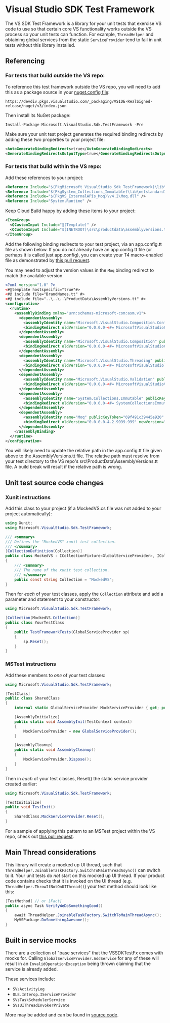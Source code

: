 # Visual Studio SDK Test Framework

The VS SDK Test Framework is a library for your unit tests that exercise VS code to use
so that certain core VS functionality works outside the VS process so your unit tests can function.
For example, `ThreadHelper` and obtaining global services from the static `ServiceProvider`
tend to fail in unit tests without this library installed.

## Referencing

### For tests that build outside the VS repo:

To reference this test framework outside the VS repo,
you will need to add this as a package source in your [nuget.config file](https://docs.microsoft.com/en-us/nuget/schema/nuget-config-file#packagesources):

    https://devdiv.pkgs.visualstudio.com/_packaging/VSIDE-RealSigned-release/nuget/v3/index.json

Then install its NuGet package:

    Install-Package Microsoft.VisualStudio.Sdk.TestFramework -Pre

Make sure your unit test project generates the required binding redirects by adding these two properties to your project file:

```xml
<AutoGenerateBindingRedirects>true</AutoGenerateBindingRedirects>
<GenerateBindingRedirectsOutputType>true</GenerateBindingRedirectsOutputType>
```

### For tests that build within the VS repo:

Add these references to your project:

```xml
<Reference Include="$(PkgMicrosoft_VisualStudio_Sdk_TestFramework)\lib\net46\Microsoft.VisualStudio.Sdk.TestFramework.dll" />
<Reference Include="$(PkgSystem_Collections_Immutable)\lib\netstandard1.0\System.Collections.Immutable.dll" />
<Reference Include="$(PkgVS_ExternalAPIs_Moq)\v4.2\Moq.dll" />
<Reference Include="System.Runtime" />
```

Keep Cloud Build happy by adding these items to your project:

```xml
<ItemGroup>
  <QCustomInput Include="@(Template)" />
  <QCustomInput Include="$(INETROOT)\src\productdata\assemblyversions.tt" />
</ItemGroup>
```

Add the following binding redirects to your test project, via an app.config.tt file as shown below.
If you do not already have an app.config.tt file (or perhaps it is called just app.config),
you can create your T4 macro-enabled file as demonstrated by [this pull request](https://devdiv.visualstudio.com/DevDiv/Connected%20Experience/_git/VS/pullrequest/62848?_a=files&path=%2Fsrc%2Fdebugger%2FRazor%2FUnitTests).

You may need to adjust the version values in the `Moq` binding redirect to match the available version.

```xml
<?xml version="1.0" ?>
<#@template hostspecific="true"#>
<#@ include file="BrandNames.tt" #>
<#@ include file="..\..\..\ProductData\AssemblyVersions.tt" #>
<configuration>
  <runtime>
    <assemblyBinding xmlns="urn:schemas-microsoft-com:asm.v1">
      <dependentAssembly>
        <assemblyIdentity name="Microsoft.VisualStudio.Composition.Configuration" publicKeyToken="b03f5f7f11d50a3a" culture="neutral"/>
        <bindingRedirect oldVersion="0.0.0.0-<#= MicrosoftVisualStudioCompositionVersion #>" newVersion="<#= MicrosoftVisualStudioCompositionVersion #>"/>
      </dependentAssembly>
      <dependentAssembly>
        <assemblyIdentity name="Microsoft.VisualStudio.Composition" publicKeyToken="b03f5f7f11d50a3a" culture="neutral"/>
        <bindingRedirect oldVersion="0.0.0.0-<#= MicrosoftVisualStudioCompositionVersion #>" newVersion="<#= MicrosoftVisualStudioCompositionVersion #>"/>
      </dependentAssembly>
      <dependentAssembly>
        <assemblyIdentity name="Microsoft.VisualStudio.Threading" publicKeyToken="b03f5f7f11d50a3a" culture="neutral"/>
        <bindingRedirect oldVersion="0.0.0.0-<#= MicrosoftVisualStudioThreadingVersion #>" newVersion="<#= MicrosoftVisualStudioThreadingVersion #>"/>
      </dependentAssembly>
      <dependentAssembly>
        <assemblyIdentity name="Microsoft.VisualStudio.Validation" publicKeyToken="b03f5f7f11d50a3a" culture="neutral"/>
        <bindingRedirect oldVersion="0.0.0.0-<#= MicrosoftVisualStudioValidationVersion #>" newVersion="<#= MicrosoftVisualStudioValidationVersion #>"/>
      </dependentAssembly>
      <dependentAssembly>
        <assemblyIdentity name="System.Collections.Immutable" publicKeyToken="b03f5f7f11d50a3a" culture="neutral" />
        <bindingRedirect oldVersion="0.0.0.0-<#= SystemCollectionsImmutableVersion #>"  newVersion="<#= SystemCollectionsImmutableVersion #>"/>
      </dependentAssembly>
      <dependentAssembly>
        <assemblyIdentity name="Moq" publicKeyToken="69f491c39445e920" culture="neutral" />
        <bindingRedirect oldVersion="0.0.0.0-4.2.9999.999" newVersion="4.2.1502.911" />
      </dependentAssembly>
    </assemblyBinding>
  </runtime>
</configuration>
```

You will likely need to update the relative path in the app.config.tt file given above to the AssemblyVersions.tt file.
The relative path must resolve from your test directory to the VS repo's src\ProductData\AssemblyVersions.tt file.
A build break will result if the relative path is wrong.

## Unit test source code changes

### Xunit instructions

Add this class to your project (if a MockedVS.cs file was not added to your project automatically):

```csharp
using Xunit;
using Microsoft.VisualStudio.Sdk.TestFramework;

/// <summary>
/// Defines the "MockedVS" xunit test collection.
/// </summary>
[CollectionDefinition(Collection)]
public class MockedVS : ICollectionFixture<GlobalServiceProvider>, ICollectionFixture<MefHosting>
{
    /// <summary>
    /// The name of the xunit test collection.
    /// </summary>
    public const string Collection = "MockedVS";
}
```

Then for *each* of your test classes, apply the `Collection` attribute and
add a parameter and statement to your constructor:

```csharp
using Microsoft.VisualStudio.Sdk.TestFramework;

[Collection(MockedVS.Collection)]
public class YourTestClass
{
    public TestFrameworkTests(GlobalServiceProvider sp)
    {
        sp.Reset();
    }
}
```

### MSTest instructions

Add these members to *one* of your test classes:

```csharp
using Microsoft.VisualStudio.Sdk.TestFramework;

[TestClass]
public class SharedClass
{
    internal static GlobalServiceProvider MockServiceProvider { get; private set; }

    [AssemblyInitialize]
    public static void AssemblyInit(TestContext context)
    {
        MockServiceProvider = new GlobalServiceProvider();
    }

    [AssemblyCleanup]
    public static void AssemblyCleanup()
    {
        MockServiceProvider.Dispose();
    }
}
```

Then in *each* of your test classes, Reset() the static service provider created earlier:

```csharp
using Microsoft.VisualStudio.Sdk.TestFramework;

[TestInitialize]
public void TestInit()
{
    SharedClass.MockServiceProvider.Reset();
}
```

For a sample of applying this pattern to an MSTest project within the VS repo, check out [this pull request](https://devdiv.visualstudio.com/DevDiv/Connected%20Experience/_git/VS/pullrequest/57056?_a=files&path=%2Fsrc%2Fenv%2Fshell%2FConnected%2Ftests).

## Main Thread considerations

This library will create a mocked up UI thread, such that `ThreadHelper.JoinableTaskFactory.SwitchToMainThreadAsync()`
can switch to it. Your unit tests do *not* start on this mocked up UI thread. If your product code contains checks
that it is invoked on the UI thread (e.g. `ThreadHelper.ThrowIfNotOnUIThread()`) your test method should look like this:

```csharp
[TestMethod] // or [Fact]
public async Task VerifyWeDoSomethingGood()
{
    await ThreadHelper.JoinableTaskFactory.SwitchToMainThreadAsync();
    MyVSPackage.DoSomethingAwesome();
}
```

## Built in service mocks

There are a collection of "base services" that the VSSDKTestFx comes with mocks for.
Calling `GlobalServiceProvider.AddService` for any of these will result in an `InvalidOperationException` being thrown claiming
that the service is already added.

These services include:

* `SVsActivityLog`
* `OLE.Interop.IServiceProvider`
* `SVsTaskSchedulerService`
* `SVsUIThreadInvokerPrivate`

More may be added and can be found in [source code](https://devdiv.visualstudio.com/DefaultCollection/DevDiv/Connected%20Experience/_git/VSSDKTestFx?_a=contents&path=%2Fsrc%2FMicrosoft.VisualStudio.Sdk.TestFramework%2FGlobalServiceProvider.cs&version=GBmaster&line=194&lineStyle=plain&lineEnd=198&lineStartColumn=1&lineEndColumn=1).
